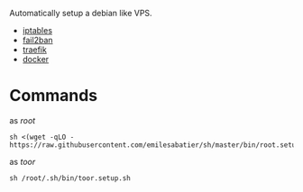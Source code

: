 Automatically setup a debian like VPS.

- [iptables](http://git.netfilter.org/iptables/)
- [fail2ban](https://github.com/fail2ban/fail2ban)
- [traefik](https://github.com/traefik/traefik)
- [docker](https://github.com/docker)

# Commands
as *root*
```console
sh <(wget -qLO - https://raw.githubusercontent.com/emilesabatier/sh/master/bin/root.setup.sh)
```

as *toor*
```console
sh /root/.sh/bin/toor.setup.sh
```
